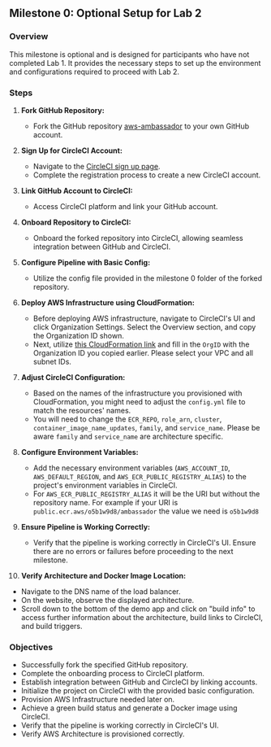 ## Milestone 0: Optional Setup for Lab 2

### Overview
This milestone is optional and is designed for participants who have not completed Lab 1. It provides the necessary steps to set up the environment and configurations required to proceed with Lab 2.

### Steps

1. **Fork GitHub Repository:**
   - Fork the GitHub repository [aws-ambassador](https://github.com/james-crowley/aws-ambassador) to your own GitHub account.

2. **Sign Up for CircleCI Account:**
   - Navigate to the [CircleCI sign up page](https://circleci.com/signup/).
   - Complete the registration process to create a new CircleCI account.

3. **Link GitHub Account to CircleCI:**
   - Access CircleCI platform and link your GitHub account.

4. **Onboard Repository to CircleCI:**
   - Onboard the forked repository into CircleCI, allowing seamless integration between GitHub and CircleCI.

5. **Configure Pipeline with Basic Config:**
   - Utilize the config file provided in the milestone 0 folder of the forked repository.

6. **Deploy AWS Infrastructure using CloudFormation:**
   - Before deploying AWS infrastructure, navigate to CircleCI's UI and click Organization Settings. Select the Overview section, and copy the Organization ID shown.
   - Next, utilize [this CloudFormation link](https://us-east-1.console.aws.amazon.com/cloudformation/home?region=us-east-1#/stacks/quickcreate?templateURL=https%3A%2F%2Fs3.us-east-1.amazonaws.com%2Fcf-templates-in2vcf04thre-us-east-1%2F2024-04-29T195737.995Zpk2-lab-1-complete-template.yml&stackName=AWS-Ambassador-Complete&param_OrgId=&param_LoadBalancerName=ambassador&param_RoleName=ambassador&param_CertificateThumbprint=9e99a48a9960b14926bb7f3b02e22da2b0ab7280&param_SecurityGroupName=ambassador&param_VpcID=&param_ECSTaskExecutionRole=ecsTaskExecutionRoleAmbassador&param_ClusterName=ambassador&param_RepositoryName=ambassador&param_SubnetIDs%5B%5D=) and fill in the `OrgID` with the Organization ID you copied earlier. Please select your VPC and all subnet IDs.
   
7. **Adjust CircleCI Configuration:**
   - Based on the names of the infrastructure you provisioned with CloudFormation, you might need to adjust the `config.yml` file to match the resources' names.
   - You will need to change the `ECR_REPO`, `role_arn`, `cluster`, `container_image_name_updates`, `family`, and `service_name`. Please be aware `family` and `service_name` are
   architecture specific. 

8. **Configure Environment Variables:**
   - Add the necessary environment variables (`AWS_ACCOUNT_ID`, `AWS_DEFAULT_REGION`, and `AWS_ECR_PUBLIC_REGISTRY_ALIAS`) to the project's environment variables in CircleCI.
   - For `AWS_ECR_PUBLIC_REGISTRY_ALIAS` it will be the URI but without the repository name. For example if your URI is `public.ecr.aws/o5b1w9d8/ambassador` the value we need is `o5b1w9d8`

9. **Ensure Pipeline is Working Correctly:**
   - Verify that the pipeline is working correctly in CircleCI's UI. Ensure there are no errors or failures before proceeding to the next milestone.

10. **Verify Architecture and Docker Image Location:**
   - Navigate to the DNS name of the load balancer.
   - On the website, observe the displayed architecture.
   - Scroll down to the bottom of the demo app and click on "build info" to access further information about the architecture, build links to CircleCI, and build triggers.

### Objectives
- Successfully fork the specified GitHub repository.
- Complete the onboarding process to CircleCI platform.
- Establish integration between GitHub and CircleCI by linking accounts.
- Initialize the project on CircleCI with the provided basic configuration.
- Provision AWS Infrastructure needed later on.
- Achieve a green build status and generate a Docker image using CircleCI.
- Verify that the pipeline is working correctly in CircleCI's UI.
- Verify AWS Architecture is provisioned correctly.